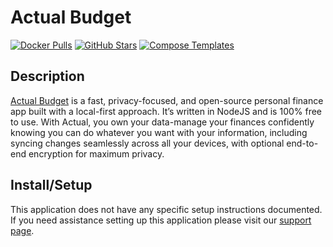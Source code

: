 # Actual Budget

[![Docker Pulls](https://img.shields.io/docker/pulls/actualbudget/actual-server?style=flat-square&color=607D8B&label=docker%20pulls&logo=docker)](https://hub.docker.com/r/actualbudget/actual-server)
[![GitHub Stars](https://img.shields.io/github/stars/actualbudget/actual?style=flat-square&color=607D8B&label=github%20stars&logo=github)](https://github.com/actualbudget/actual)
[![Compose Templates](https://img.shields.io/static/v1?style=flat-square&color=607D8B&label=compose&message=templates)](https://github.com/GhostWriters/DockSTARTer/tree/master/compose/.apps/actualbudget)

## Description

[Actual Budget](https://actualbudget.org) is a fast, privacy-focused, and open-source personal finance app built with a local-first approach. It’s written in NodeJS and is 100% free to use. With Actual, you own your data-manage your finances confidently knowing you can do whatever you want with your information, including syncing changes seamlessly across all your devices, with optional end-to-end encryption for maximum privacy.

## Install/Setup

This application does not have any specific setup instructions documented. If
you need assistance setting up this application please visit our
[support page](https://dockstarter.com/basics/support).
